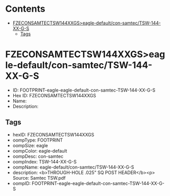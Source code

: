 



Contents
========

* [FZECONSAMTECTSW144XXGS>eagle-default/con-samtec/TSW-144-XX-G-S](#fzeconsamtectsw144xxgseagle-defaultcon-samtectsw-144-xx-g-s)
	* [Tags](#tags)

# FZECONSAMTECTSW144XXGS>eagle-default/con-samtec/TSW-144-XX-G-S

- ID: FOOTPRINT-eagle-eagle-default-con-samtec-TSW-144-XX-G-S
- Hex ID: FZECONSAMTECTSW144XXGS
- Name: 
- Description: 

## Tags

- hexID: FZECONSAMTECTSW144XXGS
- oompType: FOOTPRINT
- oompSize: eagle
- oompColor: eagle-default
- oompDesc: con-samtec
- oompIndex: TSW-144-XX-G-S
- oompName: eagle-default/con-samtec/TSW-144-XX-G-S
- description: &lt;b&gt;THROUGH-HOLE .025&quot; SQ POST HEADER&lt;/b&gt;&lt;p&gt;
Source: Samtec TSW.pdf
- oompID: FOOTPRINT-eagle-eagle-default-con-samtec-TSW-144-XX-G-S

